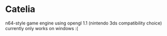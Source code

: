 # Catelia
n64-style game engine using opengl 1.1 (nintendo 3ds compatibility choice)
currently only works on windows :(
